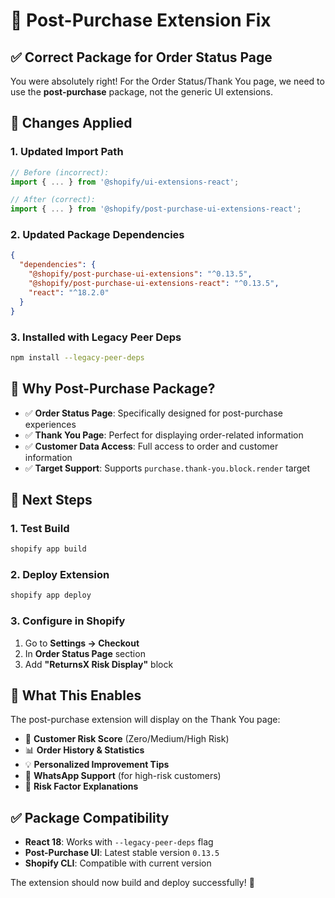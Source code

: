 # 🔧 Post-Purchase Extension Fix

## ✅ **Correct Package for Order Status Page**

You were absolutely right! For the Order Status/Thank You page, we need to use the **post-purchase** package, not the generic UI extensions.

## 🔧 **Changes Applied**

### **1. Updated Import Path**
```jsx
// Before (incorrect):
import { ... } from '@shopify/ui-extensions-react';

// After (correct):
import { ... } from '@shopify/post-purchase-ui-extensions-react';
```

### **2. Updated Package Dependencies**
```json
{
  "dependencies": {
    "@shopify/post-purchase-ui-extensions": "^0.13.5",
    "@shopify/post-purchase-ui-extensions-react": "^0.13.5",
    "react": "^18.2.0"
  }
}
```

### **3. Installed with Legacy Peer Deps**
```bash
npm install --legacy-peer-deps
```

## 🎯 **Why Post-Purchase Package?**

- ✅ **Order Status Page**: Specifically designed for post-purchase experiences
- ✅ **Thank You Page**: Perfect for displaying order-related information
- ✅ **Customer Data Access**: Full access to order and customer information
- ✅ **Target Support**: Supports `purchase.thank-you.block.render` target

## 🚀 **Next Steps**

### **1. Test Build**
```bash
shopify app build
```

### **2. Deploy Extension**
```bash
shopify app deploy
```

### **3. Configure in Shopify**
1. Go to **Settings → Checkout**
2. In **Order Status Page** section
3. Add **"ReturnsX Risk Display"** block

## 📱 **What This Enables**

The post-purchase extension will display on the Thank You page:

- 🎯 **Customer Risk Score** (Zero/Medium/High Risk)
- 📊 **Order History & Statistics**
- 💡 **Personalized Improvement Tips**
- 📱 **WhatsApp Support** (for high-risk customers)
- 🎯 **Risk Factor Explanations**

## ✅ **Package Compatibility**

- **React 18**: Works with `--legacy-peer-deps` flag
- **Post-Purchase UI**: Latest stable version `0.13.5`
- **Shopify CLI**: Compatible with current version

The extension should now build and deploy successfully! 🎉
